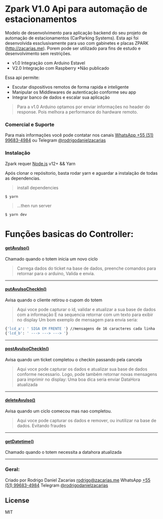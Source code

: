 # Zpark V1.0 Api para automação de estacionamentos

Modelo de desenvolvimento para aplicação backend do seu projeto de automação de estacionamentos (CarParking Systems).
Esta api foi desenvolvida essclusivamente para uso com gabinetes e placas ZPARK (http://zacarias.me). Porem pode ser utilizado para fins de estudo e desenvolvimento sem restrições.

- v1.0 Integração com Arduino Estavel
- V2.0 Integração com Raspberry \*Não publicado

Essa api permite:

- Escutar dispositivos remotos de forma rapida e inteligente
- Manipular os Middlewares de autenticação conforme seu app
- Integrar banco de dados e escalar sua aplicação

> Para a v1.0 Arduino optamos por enviar informações
> no header do response. Pois melhora a performance
> do hardware remoto.

### Comercial e Suporte

Para mais informações você pode contatar nos canais [WhatsApp +55 (51) 99683-4984](https://api.whatsapp.com/send?phone=5551996834984&text=Ola) ou Telegram [@rodrigodanielzacarias](https://t.me/rodrigodanielzacarias)

### Instalação

Zpark requer [Node.js](https://nodejs.org/) v12+ && Yarn

Após clonar o repósitorio, basta rodar yarn e aguardar a instalação de todas as dependencias.

> install dependencies

```sh
$ yarn
```

> ...then
> run server

```sh
$ yarn dev
```

# Funções basicas do Controller:

#### [getAvulso()]()

Chamado quando o totem inicia um novo ciclo

> Carrega dados do ticket na base de dados,
> preenche comandos para retornar para o arduino,
> Valida e envia.

---

#### [putAvulsoCheckIn()]()

Avisa quando o cliente retirou o cupom do totem

> Aqui voce pode capturar o id, validar e atualizar a sua base de dados com a informação
> E na sequencia retornar com um texto para exibir no display
> Um bom exemplo de mensagem para envia seria:

```sh
{'lcd_a': ' SIGA EM FRENTE '} //mensagens de 16 caracteres cada linha
{'lcd_b': ' ---> ---> ---> '}
```

---

#### [postAvulsoCheckIn()]()

Avisa quando um ticket completou o checkin passando pela cancela

> Aqui voce pode capturar os dados e atualizar sua base de dados conforme necessario.
> Logo, pode também retornar novas mensagens para imprimir no display:
> Uma boa dica seria enviar DataHora atualizada

---

#### [deleteAvulso()]()

Avisa quando um ciclo comecou mas nao completou.

> Aqui voce pode capturar os dados e remover, ou inutilizar na base de dados. Evitando fraudes

---

#### [getDatetime()]()

Chamado quando o totem necessita a datahora atualizada

---

### Geral:

Criado por Rodrigo Daniel Zacarias
[rodrigo@zacarias.me](mailto:rodrigo@zacarias.me)
WhatsApp [ +55 (51) 99683-4984](https://api.whatsapp.com/send?phone=5551996834984&text=Ola)
Telegram [@rodrigodanielzacarias](https://t.me/rodrigodanielzacarias)

## License

MIT

